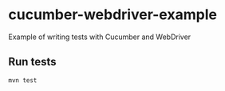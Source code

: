 cucumber-webdriver-example
==========================

Example of writing tests with Cucumber and WebDriver

## Run tests

````
mvn test
````
